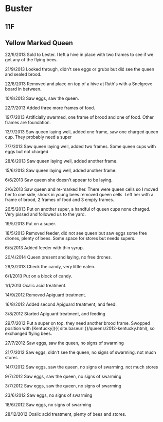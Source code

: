 # Buster
## 11F
## Yellow Marked Queen

22/9/2013 Sold to Lester.  I left a hive in place with two frames to see if we get any of the flying bees.

21/9/2013 Looked through, didn't see eggs or grubs but did see the queen and sealed brood.

22/8/2013 Removed and place on top of a hive at Ruth's with a Snelgrove board in between.

10/8/2013 Saw eggs, saw the queen.  

22/7/2013 Added three more frames of food.

19/7/2013 Artificially swarmed, one frame of brood and one of food.  Other frames are foundation.

13/7/2013 Saw queen laying well, added one frame, saw one charged queen cup.  They probably need a super

7/7/2013 Saw queen laying well, added two frames.  Some queen cups with eggs but not charged.

28/6/2013 Saw queen laying well, added another frame.

15/6/2013 Saw queen laying well, added another frame.

6/6/2013 Saw queen she doesn't appear to be laying.

2/6/2013 Saw queen and re-marked her.  There were queen cells so I moved her to one side, shook in young bees removed queen cells.  Left her with a frame of brood, 2 frames of food and 3 empty frames.

26/5/2013 Put on another super, a handful of queen cups none charged.  Very pissed and followed us to the yard.

19/5/2013 Put on a super.

18/5/2013 Removed feeder, did not see queen but saw eggs some free drones, plenty of bees.  Some space for stores but needs supers.

6/5/2013 Added feeder with thin syrup.

20/4/2014 Queen present and laying, no free drones.

29/3/2013 Check the candy, very little eaten.

6/1/2013 Put on a block of candy.

1/1/2013 Oxalic acid treatment.

14/9/2012 Removed Apiguard treatment.

16/8/2012 Added second Apiguard treatment, and feed.

3/8/2012 Started Apiguard treatment, and feeding.

29/7/2012 Put a super on top, they need another brood frame. Swopped position with [Kentucky]({{ site.baseurl }}/queens/2012-kentucky.html), so exchanged flying bees.

27/7/2012 Saw eggs, saw the queen, no signs of swarming

21/7/2012 Saw eggs, didn't see the queen, no signs of swarming. not much stores

14/7/2012 Saw eggs, saw the queen, no signs of swarming. not much stores

9/7/2012 Saw eggs, saw the queen, no signs of swarming

3/7/2012 Saw eggs, saw the queen, no signs of swarming

23/6/2012 Saw eggs, no signs of swarming

18/6/2012 Saw eggs, no signs of swarming

28/12/2012 Oxalic acid treatment, plenty of bees and stores.